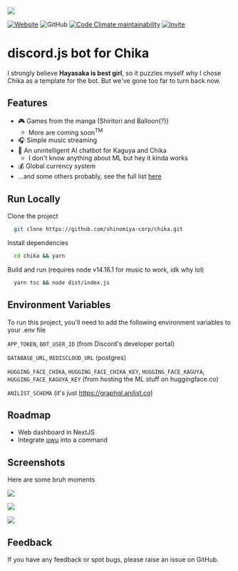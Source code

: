 ![](https://i.imgur.com/qNZOPv2.png)

<p>
	<a href="https://www.chikawara.xyz"><img alt="Website" src="https://img.shields.io/website?url=https%3A%2F%2Fwww.chikawara.xyz"></a>
	<a><img alt="GitHub" src="https://img.shields.io/github/license/shinomiya-corp/chika"></a>
	<a href="https://github.com/shinomiya-corp/chika"><img alt="Code Climate maintainability" src="https://img.shields.io/codeclimate/maintainability/shinomiya-corp/chika-bot"></a>
  <a href="https://discord.com/api/oauth2/authorize?client_id=843481025459519528&permissions=540018688&scope=bot"><img alt="Invite" src="https://img.shields.io/static/v1?logo=discord&label=invite&message=Chika&color=f2d5da"></a>
<p/>

# discord.js bot for Chika

I strongly believe **Hayasaka is best girl**, so it puzzles myself why I chose Chika as a template for the bot. But we've gone too far to turn back now.

## Features

- 🎮 Games from the manga (Shiritori and Balloon(?))
  - More are coming soon<sup>TM</sup>
- 🎧 Simple music streaming
- 🦜 An unintelligent AI chatbot for Kaguya and Chika
  - I don't know anything about ML but hey it kinda works
- 💰 Global currency system
- ...and some others probably, see the full list [here](https://www.chikawara.xyz/commands)

## Run Locally

Clone the project

```bash
  git clone https://github.com/shinomiya-corp/chika.git
```

Install dependencies

```bash
  cd chika && yarn
```

Build and run (requires node v14.16.1 for music to work, idk why lol)

```bash
  yarn tsc && node dist/index.js
```

## Environment Variables

To run this project, you'll need to add the following environment variables to your .env file

`APP_TOKEN`, `BOT_USER_ID` (from Discord's developer portal)

`DATABASE_URL`, `REDISCLOUD_URL` (postgres)

`HUGGING_FACE_CHIKA`, `HUGGING_FACE_CHIKA_KEY`, `HUGGING_FACE_KAGUYA`, `HUGGING_FACE_KAGUYA_KEY` (from hosting the ML stuff on huggingface.co)

`ANILIST_SCHEMA` (it's just https://graphql.anilist.co)

## Roadmap

- Web dashboard in NextJS
- Integrate [uwu](https://github.com/Daniel-Liu-c0deb0t/uwu) into a command

## Screenshots

Here are some bruh moments

![](https://i.imgur.com/f04jOgr.png)

![](https://i.imgur.com/m5F6ows.png)

![](https://i.imgur.com/UQZxD0E.png)

## Feedback

If you have any feedback or spot bugs, please raise an issue on GitHub.
